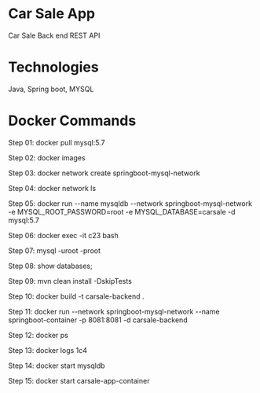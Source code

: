 # Car Sale App
Car Sale Back end REST API

# Technologies

Java, Spring boot, MYSQL

# Docker Commands

Step 01: docker pull mysql:5.7

Step 02: docker images

Step 03: docker network create springboot-mysql-network

Step 04: docker network ls

Step 05: docker run --name mysqldb --network springboot-mysql-network -e MYSQL_ROOT_PASSWORD=root -e MYSQL_DATABASE=carsale -d mysql:5.7

Step 06: docker exec -it c23 bash

Step 07: mysql -uroot -proot

Step 08: show databases;

Step 09: mvn clean install -DskipTests

Step 10: docker build -t carsale-backend .

Step 11: docker run --network springboot-mysql-network --name springboot-container -p 8081:8081 -d carsale-backend

Step 12: docker ps

Step 13: docker logs 1c4

Step 14: docker start mysqldb

Step 15: docker start carsale-app-container
